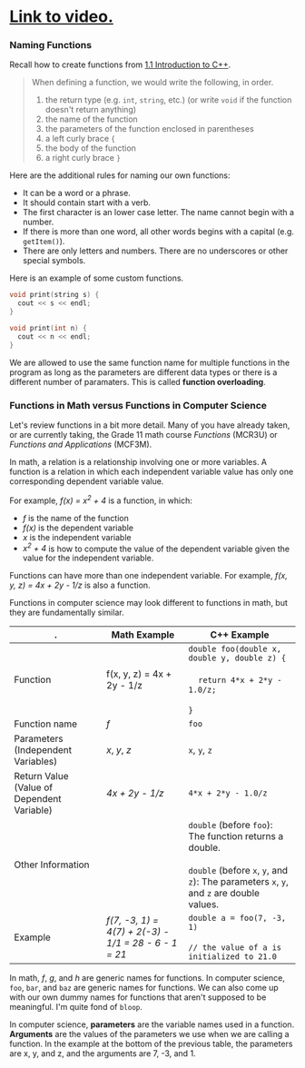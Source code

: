 # [Link to video.](https://www.youtube.com/watch?v=uNMSgcuxWqQ&list=PLVD25niNi0BliJx0Rnr1DB6HdsL5oy5kJ)

### Naming Functions

Recall how to create functions from [1.1 Introduction to C++](https://github.com/MissStrong/ICS4U/blob/main/Unit%201/C%2B%2B/1.1%20Introduction%20to%20C%2B%2B.md).

> When defining a function, we would write the following, in order.    
> 1. the return type (e.g. `int`, `string`, etc.) (or write `void` if the function doesn't return anything)
> 2. the name of the function
> 3. the parameters of the function enclosed in parentheses
> 4. a left curly brace `{`
> 5. the body of the function
> 6. a right curly brace `}`

Here are the additional rules for naming our own functions:

* It can be a word or a phrase.
* It should contain start with a verb. 
* The first character is an lower case letter. The name cannot begin with a number.
* If there is more than one word, all other words begins with a capital (e.g. `getItem()`).
* There are only letters and numbers. There are no underscores or other special symbols.

Here is an example of some custom functions.

```cpp
void print(string s) {
  cout << s << endl;
}

void print(int n) {
  cout << n << endl;
}
```

We are allowed to use the same function name for multiple functions in the program as long as the parameters are different data types or there is a different number of paramaters. This is called **function overloading**.

### Functions in Math versus Functions in Computer Science

Let's review functions in a bit more detail. Many of you have already taken, or are currently taking, the Grade 11 math course *Functions* (MCR3U) or *Functions and Applications* (MCF3M).

In math, a relation is a relationship involving one or more variables. A function is a relation in which each independent variable value has only one corresponding dependent variable value.

For example, *f(x) = x<sup>2</sup> + 4* is a function, in which:
* *f* is the name of the function
* *f(x)* is the dependent variable
* *x* is the independent variable
* *x<sup>2</sup> + 4* is how to compute the value of the dependent variable given the value for the independent variable.

Functions can have more than one independent variable. For example, *f(x, y, z) = 4x + 2y - 1/z* is also a function.

Functions in computer science may look different to functions in math, but they are fundamentally similar.

| . | Math Example | C++ Example |
| --- | --- | --- |
| Function | f(x, y, z) = 4x + 2y - 1/z | `double foo(double x, double y, double z) {`<br></br>&nbsp;&nbsp;&nbsp;&nbsp;`return 4*x + 2*y - 1.0/z;`<br></br>`}` |
| Function name | *f* | `foo` |
| Parameters (Independent Variables) | *x*, *y*, *z* | `x`, `y`, `z` |
| Return Value (Value of Dependent Variable) | *4x + 2y - 1/z* | `4*x + 2*y - 1.0/z` |
| Other Information |  | `double` (before `foo`): The function returns a double.<br/></br> `double` (before `x`, `y`, and `z`): The parameters `x`, `y`, and `z` are double values. |
| Example | *f(7, -3, 1) = 4(7) + 2(-3) - 1/1 = 28 - 6 - 1 = 21* | `double a = foo(7, -3, 1)`<br/></br>`// the value of a is initialized to 21.0` |

In math, *f*, *g*, and *h* are generic names for functions. In computer science, `foo`, `bar`, and `baz` are generic names for functions. We can also come up with our own dummy names for functions that aren't supposed to be meaningful. I'm quite fond of `bloop`.

In computer science, **parameters** are the variable names used in a function. **Arguments** are the values of the parameters we use when we are calling a function. In the example at the bottom of the previous table, the parameters are x, y, and z, and the arguments are 7, -3, and 1.
